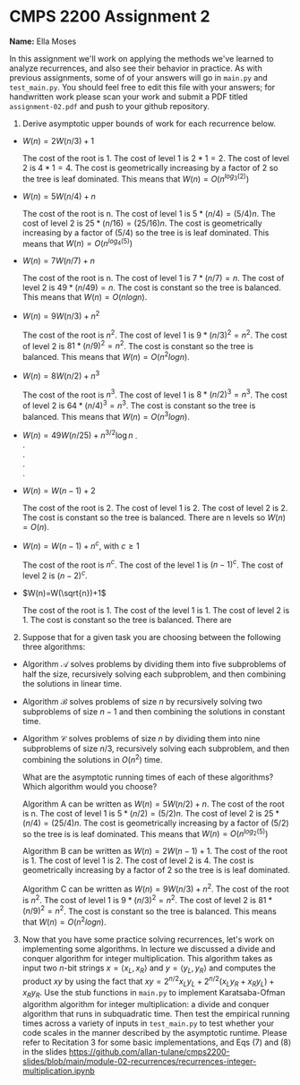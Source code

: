 # CMPS 2200 Assignment 2

**Name:** Ella Moses

In this assignment we'll work on applying the methods we've learned to analyze recurrences, and also see their behavior
in practice. As with previous
assignments, some of of your answers will go in `main.py` and `test_main.py`. You
should feel free to edit this file with your answers; for handwritten
work please scan your work and submit a PDF titled `assignment-02.pdf`
and push to your github repository.


1. Derive asymptotic upper bounds of work for each recurrence below.
  * $W(n)=2W(n/3)+1$  

    The cost of the root is 1. The cost of level 1 is $2*1=2$. The cost of level 2 is $4*1=4$. The cost is geometrically increasing by a factor of 2 so the tree is leaf dominated. This means that $W(n) = O(n^{log_3(2)})$

  * $W(n)=5W(n/4)+n$

     The cost of the root is n. The cost of level 1 is $5*(n/4)=(5/4)n$. The cost of level 2 is $25*(n/16)=(25/16)n$. The cost is geometrically increasing by a factor of $(5/4)$ so the tree is is leaf dominated. This means that $W(n) = O(n^{log_4(5)})$


  * $W(n)=7W(n/7)+n$

    The cost of the root is n. The cost of level 1 is $7*(n/7)=n$. The cost of level 2 is $49*(n/49)= n$. The cost is constant so the tree is balanced. This means that $W(n)=O(nlogn)$. 

  * $W(n)=9W(n/3)+n^2$

    The cost of the root is $n^2$. The cost of level 1 is $9*(n/3)^2=n^2$. The cost of level 2 is $81*(n/9)^2= n^2$. The cost is constant so the tree is balanced. This means that $W(n)=O(n^2logn)$. 

  * $W(n)=8W(n/2)+n^3$

    The cost of the root is $n^3$. The cost of level 1 is $8*(n/2)^3=n^3$. The cost of level 2 is $64*(n/4)^3= n^3$. The cost is constant so the tree is balanced. This means that $W(n)=O(n^3logn)$.

  * $W(n)=49W(n/25)+n^{3/2}\log n$
.  
.  
.  
.  
.  
  * $W(n)=W(n-1)+2$

    The cost of the root is 2. The cost of level 1 is 2. The cost of level 2 is 2. The cost is constant so the tree is balanced. There are n levels so $W(n)=O(n)$.

  * $W(n)= W(n-1)+n^c$, with $c\geq 1$

    The cost of the root is $n^c$. The cost of the level 1 is $(n -1) ^c$. The cost of level 2 is $(n -2) ^c$. 

  * $W(n)=W(\sqrt{n})+1$

    The cost of the root is 1. The cost of the level 1 is 1. The cost of level 2 is 1. The cost is constant so the tree is balanced. There are 

2. Suppose that for a given task you are choosing between the following three algorithms:

  * Algorithm $\mathcal{A}$ solves problems by dividing them into
      five subproblems of half the size, recursively solving each
      subproblem, and then combining the solutions in linear time.
    
  * Algorithm $\mathcal{B}$ solves problems of size $n$ by
      recursively solving two subproblems of size $n-1$ and then
      combining the solutions in constant time.
    
  * Algorithm $\mathcal{C}$ solves problems of size $n$ by dividing
      them into nine subproblems of size $n/3$, recursively solving
      each subproblem, and then combining the solutions in $O(n^2)$
      time.

    What are the asymptotic running times of each of these algorithms?
    Which algorithm would you choose?

    Algorithm A can be written as $W(n)=5W(n/2)+n$. The cost of the root is n. The cost of  level 1 is $5*(n/2)=(5/2)n$. The cost of level 2 is $25*(n/4)=(25/4)n$. The cost is geometrically increasing by a factor of $(5/2)$ so the tree is is leaf dominated. This means that $W(n) = O(n^{log_2(5)})$ 

    Algorithm B can be written as $W(n)=2W(n-1)+1$. The cost of the root is 1. The cost of  level 1 is 2. The cost of level 2 is 4. The cost is geometrically increasing by a factor of 2 so the tree is is leaf dominated.

    Algorithm C can be written as $W(n)=9W(n/3)+n^2$. The cost of the root is $n^2$. The cost of level 1 is $9*(n/3)^2=n^2$. The cost of level 2 is $81*(n/9)^2= n^2$. The cost is constant so the tree is balanced. This means that $W(n)=O(n^2logn)$. 

  


3. Now that you have some practice solving recurrences, let's work on
  implementing some algorithms. In lecture we discussed a divide and
  conquer algorithm for integer multiplication. This algorithm takes
  as input two $n$-bit strings $x = \langle x_L, x_R\rangle$ and
  $y=\langle y_L, y_R\rangle$ and computes the product $xy$ by using
  the fact that $xy = 2^{n/2}x_Ly_L + 2^{n/2}(x_Ly_R+x_Ry_L) +
  x_Ry_R.$ Use the
  stub functions in `main.py` to implement Karatsaba-Ofman algorithm algorithm for integer
  multiplication: a divide and conquer algorithm that runs in
  subquadratic time. Then test the empirical running times across a
  variety of inputs in `test_main.py` to test whether your code scales in the manner
  described by the asymptotic runtime. Please refer to Recitation 3 for some basic implementations, and Eqs (7) and (8) in the slides https://github.com/allan-tulane/cmps2200-slides/blob/main/module-02-recurrences/recurrences-integer-multiplication.ipynb
 
 


